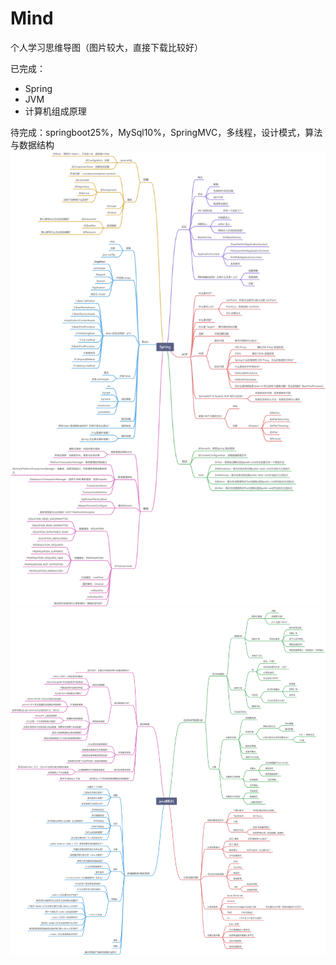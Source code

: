 # Mind
个人学习思维导图（图片较大，直接下载比较好）

已完成：
* Spring
* JVM
* 计算机组成原理

待完成：springboot25%，MySql10%，SpringMVC，多线程，设计模式，算法与数据结构
![image](https://github.com/zzybot/Mind/blob/main/Spring.jpg)
![image](https://github.com/zzybot/Mind/blob/main/JVM.jpg)
